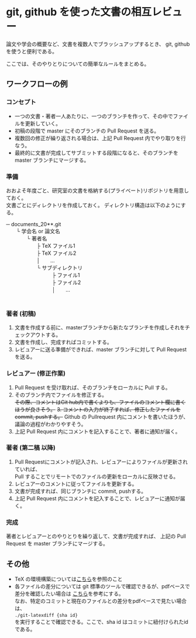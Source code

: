 # git, github を使った文書の相互レビュー

論文や学会の概要など、文書を複数人でブラッシュアップするとき、
git, githubを使うと便利である。

ここでは、そのやりとりについての簡単なルールをまとめる。

## ワークフローの例
### コンセプト
+ 一つの文書・著者一人あたりに、一つのブランチを作って、その中でファイルを更新していく。    
+ 初稿の段階で master にそのブランチの Pull Request を送る。
+ 複数回の修正が繰り返される場合は、上記 Pull Request 内でやり取りを行なう。  
+ 最終的に文書が完成してサブミットする段階になると、そのブランチを master ブランチにマージする。

### 準備
おおよそ年度ごと、研究室の文書を格納する(プライベート)リポジトリを用意しておく。  
文書ごとにディレクトリを作成しておく。
ディレクトリ構造は以下のようにする。

─ documents_20**.git  
　　└ 学会名 or 論文名  
　　　　└ 著者名  
　　　　　　├ TeX ファイル1  
　　　　　　├ TeX ファイル2   
　　　　　　│　　…   
　　　　　　└ サブディレクトリ  
　　　　　　　　　├ ファイル1  
　　　　　　　　　├ ファイル2  
　　　　　　　　　│　　…   
　　　　　　　　　　

### 著者 (初稿)
1. 文書を作成する前に、masterブランチから新たなブランチを作成しそれをチェックアウトする。
2. 文書を作成し、完成すればコミットする。
3. レビュアーに送る準備ができれば、master ブランチに対して Pull Requestを送る。

### レビュアー (修正作業)
1. Pull Request を受け取れば、そのブランチをローカルに Pull する。
2. そのブランチ内でファイルを修正する。  
~~その際、コメントはGit hub内で書くよりも、ファイルのコメント欄に書くほうが良さそう。~~
~~3. コメントの入力が終了すれば、修正したファイルをcommit, pushする。~~
Github の Pullrequest 内にコメントを書いたほうが、議論の過程がわかりやすそう。
4. 上記 Pull Request 内にコメントを記入することで、著者に通知が届く。

### 著者 (第二稿 以降)
1. Pull Requestにコメントが記入され、レビュアーによりファイルが更新されていれば、  
Pull することでリモートでのファイルの更新をローカルに反映させる。
2. レビュアーのコメントに従ってファイルを更新する。
3. 文書が完成すれば、同じブランチに commit, pushする。
4. 上記 Pull Request 内にコメントを記入することで、レビュアーに通知が届く。

### 完成
著者とレビュアーとのやりとりを繰り返して、文書が完成すれば、
上記の Pull Request を master ブランチにマージする。


## その他
+ TeX の環境構築については[こちら](get_started.md)を参照のこと
+ 各ファイルの差分については git 標準のツールで確認できるが、pdfベースで差分を確認したい場合は
[こちら](git-integration.md)を参考にする。  
なお、特定のコミットと現在のファイルとの差分をpdfベースで見たい場合は、  
 `./git-latexdiff {sha id}`  
を実行することで確認できる。ここで、sha id はコミットに紐付けられたidである。
